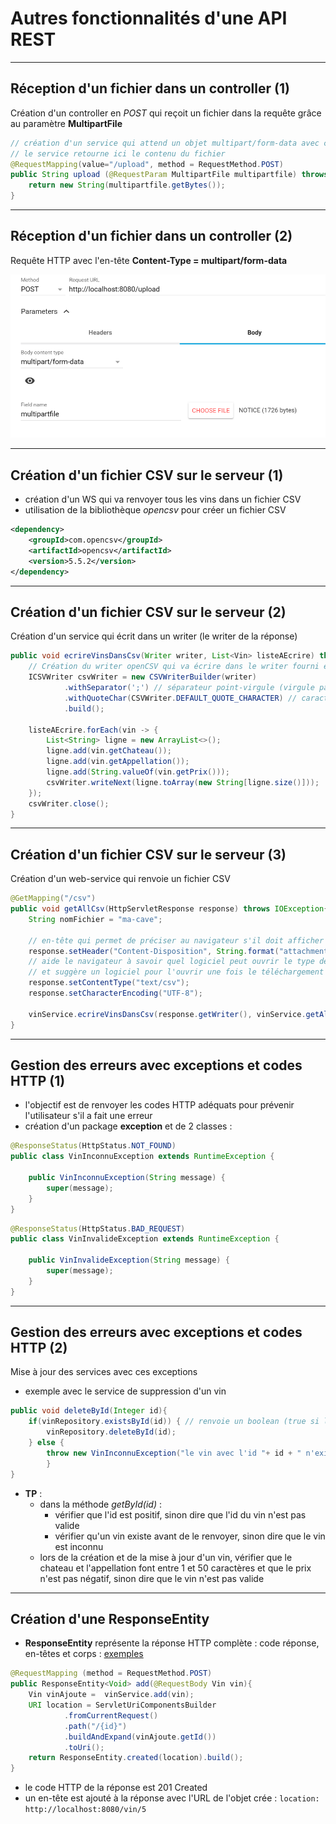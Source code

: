 # Autres fonctionnalités d'une API REST

----

## Réception d'un fichier dans un controller (1)

Création d'un controller en *POST* qui reçoit un fichier dans la requête grâce au paramètre **MultipartFile**
```java
// création d'un service qui attend un objet multipart/form-data avec comme nom de paramètre multipartfile
// le service retourne ici le contenu du fichier
@RequestMapping(value="/upload", method = RequestMethod.POST)
public String upload (@RequestParam MultipartFile multipartfile) throws IOException {
	return new String(multipartfile.getBytes());
}
```

----

## Réception d'un fichier dans un controller (2)

Requête HTTP avec l'en-tête **Content-Type = multipart/form-data**

![Requête multipart/form-data](diapos/images/requete-multipart.png "Requête multipart/form-data")

----

## Création d'un fichier CSV sur le serveur (1)

- création d'un WS qui va renvoyer tous les vins dans un fichier CSV
- utilisation de la bibliothèque *opencsv* pour créer un fichier CSV

```xml
<dependency>
	<groupId>com.opencsv</groupId>
    <artifactId>opencsv</artifactId>
    <version>5.5.2</version>
</dependency>
```

----

## Création d'un fichier CSV sur le serveur (2)

Création d'un service qui écrit dans un writer (le writer de la réponse)

```java
public void ecrireVinsDansCsv(Writer writer, List<Vin> listeAEcrire) throws IOException {
	// Création du writer openCSV qui va écrire dans le writer fourni en paramètre
	ICSVWriter csvWriter = new CSVWriterBuilder(writer)
			.withSeparator(';') // séparateur point-virgule (virgule par défaut)
			.withQuoteChar(CSVWriter.DEFAULT_QUOTE_CHARACTER) // caractère autour de chaque attribut (doubles quotes par défaut)
			.build();
	
	listeAEcrire.forEach(vin -> {
		List<String> ligne = new ArrayList<>();
		ligne.add(vin.getChateau());
		ligne.add(vin.getAppellation());
		ligne.add(String.valueOf(vin.getPrix()));
		csvWriter.writeNext(ligne.toArray(new String[ligne.size()]));
	});
	csvWriter.close();
}
```

----

## Création d'un fichier CSV sur le serveur (3)

Création d'un web-service qui renvoie un fichier CSV

```java
@GetMapping("/csv")
public void getAllCsv(HttpServletResponse response) throws IOException{
	String nomFichier = "ma-cave";
	
	// en-tête qui permet de préciser au navigateur s'il doit afficher le contenu (inline) ou le télécharger (attachment)
	response.setHeader("Content-Disposition", String.format("attachment; filename=\"%s\"", nomFichier+".csv"));
	// aide le navigateur à savoir quel logiciel peut ouvrir le type de contenu téléchargé
	// et suggère un logiciel pour l'ouvrir une fois le téléchargement terminé
	response.setContentType("text/csv"); 
	response.setCharacterEncoding("UTF-8");
	
	vinService.ecrireVinsDansCsv(response.getWriter(), vinService.getAll(null));
}
```

----

## Gestion des erreurs avec exceptions et codes HTTP (1)

- l'objectif est de renvoyer les codes HTTP adéquats pour prévenir l'utilisateur s'il a fait une erreur
- création d'un package **exception** et de 2 classes :

```java
@ResponseStatus(HttpStatus.NOT_FOUND)
public class VinInconnuException extends RuntimeException {
	
	public VinInconnuException(String message) {
		super(message);
	}
}
```
```java
@ResponseStatus(HttpStatus.BAD_REQUEST)
public class VinInvalideException extends RuntimeException {
	
	public VinInvalideException(String message) {
		super(message);
	}
}
```

----

## Gestion des erreurs avec exceptions et codes HTTP (2)

Mise à jour des services avec ces exceptions
- exemple avec le service de suppression d'un vin
```java
public void deleteById(Integer id){
	if(vinRepository.existsById(id)) { // renvoie un boolean (true si l'objet existe, false sinon)
		vinRepository.deleteById(id);
	} else {
		throw new VinInconnuException("le vin avec l'id "+ id + " n'existe pas");
		}
}
```
- **TP** :
	- dans la méthode *getById(id)* :
		- vérifier que l'id est positif, sinon dire que l'id du vin n'est pas valide
		- vérifier qu'un vin existe avant de le renvoyer, sinon dire que le vin est inconnu
	- lors de la création et de la mise à jour d'un vin, vérifier que le chateau et l'appellation font entre 1 et 50 caractères et que le prix n'est pas négatif, sinon dire que le vin n'est pas valide

----

## Création d'une ResponseEntity

- **ResponseEntity** représente la réponse HTTP complète : code réponse, en-têtes et corps : [exemples](https://www.baeldung.com/spring-response-entity)

```java
@RequestMapping (method = RequestMethod.POST)
public ResponseEntity<Void> add(@RequestBody Vin vin){	
	Vin vinAjoute =  vinService.add(vin);
	URI location = ServletUriComponentsBuilder
			.fromCurrentRequest()
			.path("/{id}")
			.buildAndExpand(vinAjoute.getId())
			.toUri();
	return ResponseEntity.created(location).build();
}
```

- le code HTTP de la réponse est 201 Created
- un en-tête est ajouté à la réponse avec l'URL de l'objet crée : `location: http://localhost:8080/vin/5`